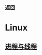 ### [返回](../README.md)

# Linux                                                                                       

## [进程与线程](./Linux/进程与线程.md)